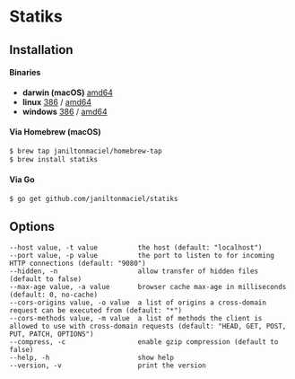 # Statiks

## Installation

#### Binaries

- **darwin (macOS)** [amd64](https://github.com/janiltonmaciel/statiks/releases/download/0.0.1/statiks_0.0.1_macOS_amd64.tar.gz)
- **linux** [386](https://github.com/janiltonmaciel/statiks/releases/download/0.0.1/statiks_0.0.1_linux_386.tar.gz) / [amd64](https://github.com/janiltonmaciel/statiks/releases/download/0.0.1/statiks_0.0.1_linux_amd64.tar.gz)
- **windows** [386](https://github.com/janiltonmaciel/statiks/releases/download/0.0.1/statiks_0.0.1_windows_386.zip) / [amd64](https://github.com/janiltonmaciel/statiks/releases/download/0.0.1/statiks_0.0.1_windows_amd64.zip)

#### Via Homebrew (macOS)
```bash
$ brew tap janiltonmaciel/homebrew-tap
$ brew install statiks
```

#### Via Go

```bash
$ go get github.com/janiltonmaciel/statiks
```


## Options
    --host value, -t value          the host (default: "localhost")
    --port value, -p value          the port to listen to for incoming HTTP connections (default: "9080")
    --hidden, -n                    allow transfer of hidden files (default to false)
    --max-age value, -a value       browser cache max-age in milliseconds (default: 0, no-cache)
    --cors-origins value, -o value  a list of origins a cross-domain request can be executed from (default: "*")
    --cors-methods value, -m value  a list of methods the client is allowed to use with cross-domain requests (default: "HEAD, GET, POST, PUT, PATCH, OPTIONS")
    --compress, -c                  enable gzip compression (default to false)
    --help, -h                      show help
    --version, -v                   print the version